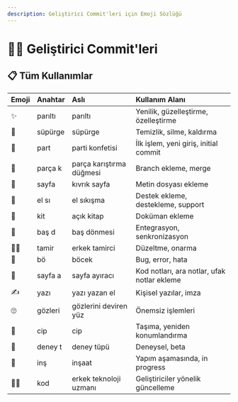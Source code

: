 ```yaml
---
description: Geliştirici Commit'leri için Emoji Sözlüğü
---
```


# 👨‍💻 Geliştirici Commit'leri

## 📋 Tüm Kullanımlar

| Emoji | Anahtar | Aslı | Kullanım Alanı |
| :--- | :--- | :--- | :--- |
| ✨ | parıltı | parıltı | Yenilik, güzelleştirme, özelleştirme |
| 🧹 | süpürge | süpürge | Temizlik, silme, kaldırma |
| 🎉 | part | parti konfetisi | İlk işlem, yeni giriş, initial commit |
| 🔀 | parça k | parça karıştırma düğmesi | Branch ekleme, merge |
| 📃 | sayfa | kıvrık sayfa | Metin dosyası ekleme |
| 🤝 | el sı | el sıkışma | Destek ekleme, destekleme, support |
| 📖 | kit | açık kitap | Doküman ekleme |
| 💫 | baş d | baş dönmesi | Entegrasyon, senkronizasyon |
| 👨‍🔧 | tamir | erkek tamirci | Düzeltme, onarma |
| 🐛 | bö | böcek | Bug, error, hata |
| 📑 | sayfa a | sayfa ayıracı | Kod notları, ara notlar, ufak notlar ekleme |
| ✍ | yazı | yazı yazan el | Kişisel yazılar, imza |
| 🙄 | gözleri | gözlerini deviren yüz | Önemsiz işlemleri |
| 🚙 | cip | cip | Taşıma, yeniden konumlandırma |
| 🧪 | deney t  | deney tüpü | Deneysel, beta |
| 🚧 | inş | inşaat | Yapım aşamasında, in progress |
| 👨‍💻 | kod | erkek teknoloji uzmanı | Geliştiriciler yönelik güncelleme |




